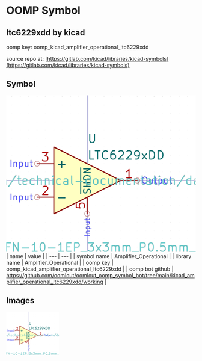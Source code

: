 # OOMP Symbol  
## ltc6229xdd  by kicad  
  
oomp key: oomp_kicad_amplifier_operational_ltc6229xdd  
  
source repo at: [https://gitlab.com/kicad/libraries/kicad-symbols](https://gitlab.com/kicad/libraries/kicad-symbols)  
## Symbol  
  
[![working.png](working_600.png)](working.png)  
| name | value | 
| --- | --- | 
| symbol name | Amplifier_Operational | 
| library name | Amplifier_Operational | 
| oomp key | oomp_kicad_amplifier_operational_ltc6229xdd | 
| oomp bot github | https://github.com/oomlout/oomlout_oomp_symbol_bot/tree/main/kicad_amplifier_operational_ltc6229xdd/working | 
## Images  
  
[![working.png](working_140.png)](working.png)  

